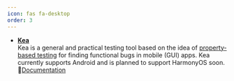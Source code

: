 ```yaml
---
icon: fas fa-desktop
order: 3
---
```

* **[Kea](https://github.com/ecnusse/Kea)**  
  Kea is a general and practical testing tool based on the idea of [property-based testing](https://en.wikipedia.org/wiki/Software_testing#Property_testing) 
  for finding functional bugs in mobile (GUI) apps. 
  Kea currently supports Android and is planned to support HarmonyOS soon.  
  📖[Documentation](https://droidchecker-doc.readthedocs.io/en/latest/)

